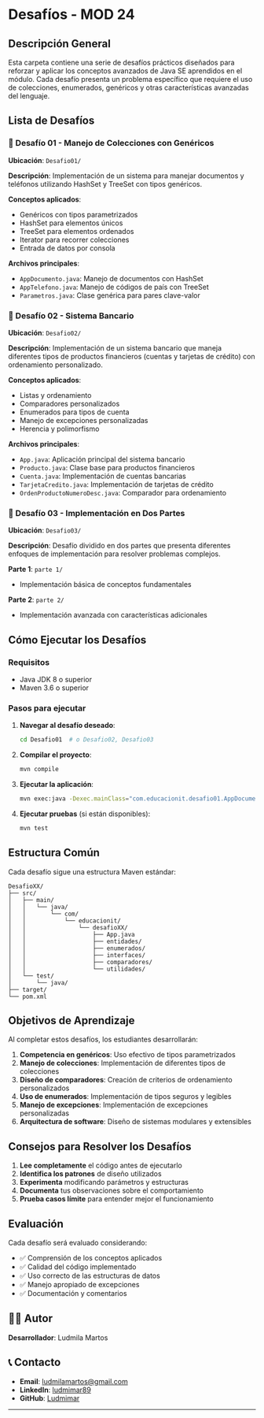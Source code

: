 # Desafíos - MOD 24

## Descripción General

Esta carpeta contiene una serie de desafíos prácticos diseñados para reforzar y aplicar los conceptos avanzados de Java SE aprendidos en el módulo. Cada desafío presenta un problema específico que requiere el uso de colecciones, enumerados, genéricos y otras características avanzadas del lenguaje.

## Lista de Desafíos

### 🎯 Desafío 01 - Manejo de Colecciones con Genéricos
**Ubicación**: `Desafio01/`

**Descripción**: Implementación de un sistema para manejar documentos y teléfonos utilizando HashSet y TreeSet con tipos genéricos.

**Conceptos aplicados**:
- Genéricos con tipos parametrizados
- HashSet para elementos únicos
- TreeSet para elementos ordenados
- Iterator para recorrer colecciones
- Entrada de datos por consola

**Archivos principales**:
- `AppDocumento.java`: Manejo de documentos con HashSet
- `AppTelefono.java`: Manejo de códigos de país con TreeSet
- `Parametros.java`: Clase genérica para pares clave-valor

### 🏦 Desafío 02 - Sistema Bancario
**Ubicación**: `Desafio02/`

**Descripción**: Implementación de un sistema bancario que maneja diferentes tipos de productos financieros (cuentas y tarjetas de crédito) con ordenamiento personalizado.

**Conceptos aplicados**:
- Listas y ordenamiento
- Comparadores personalizados
- Enumerados para tipos de cuenta
- Manejo de excepciones personalizadas
- Herencia y polimorfismo

**Archivos principales**:
- `App.java`: Aplicación principal del sistema bancario
- `Producto.java`: Clase base para productos financieros
- `Cuenta.java`: Implementación de cuentas bancarias
- `TarjetaCredito.java`: Implementación de tarjetas de crédito
- `OrdenProductoNumeroDesc.java`: Comparador para ordenamiento

### 🔧 Desafío 03 - Implementación en Dos Partes
**Ubicación**: `Desafio03/`

**Descripción**: Desafío dividido en dos partes que presenta diferentes enfoques de implementación para resolver problemas complejos.

**Parte 1**: `parte 1/`
- Implementación básica de conceptos fundamentales

**Parte 2**: `parte 2/`
- Implementación avanzada con características adicionales

## Cómo Ejecutar los Desafíos

### Requisitos
- Java JDK 8 o superior
- Maven 3.6 o superior

### Pasos para ejecutar

1. **Navegar al desafío deseado**:
   ```bash
   cd Desafio01  # o Desafio02, Desafio03
   ```

2. **Compilar el proyecto**:
   ```bash
   mvn compile
   ```

3. **Ejecutar la aplicación**:
   ```bash
   mvn exec:java -Dexec.mainClass="com.educacionit.desafio01.AppDocumento"
   ```

4. **Ejecutar pruebas** (si están disponibles):
   ```bash
   mvn test
   ```

## Estructura Común

Cada desafío sigue una estructura Maven estándar:

```
DesafioXX/
├── src/
│   ├── main/
│   │   └── java/
│   │       └── com/
│   │           └── educacionit/
│   │               └── desafioXX/
│   │                   ├── App.java
│   │                   ├── entidades/
│   │                   ├── enumerados/
│   │                   ├── interfaces/
│   │                   ├── comparadores/
│   │                   └── utilidades/
│   └── test/
│       └── java/
├── target/
└── pom.xml
```

## Objetivos de Aprendizaje

Al completar estos desafíos, los estudiantes desarrollarán:

1. **Competencia en genéricos**: Uso efectivo de tipos parametrizados
2. **Manejo de colecciones**: Implementación de diferentes tipos de colecciones
3. **Diseño de comparadores**: Creación de criterios de ordenamiento personalizados
4. **Uso de enumerados**: Implementación de tipos seguros y legibles
5. **Manejo de excepciones**: Implementación de excepciones personalizadas
6. **Arquitectura de software**: Diseño de sistemas modulares y extensibles

## Consejos para Resolver los Desafíos

1. **Lee completamente** el código antes de ejecutarlo
2. **Identifica los patrones** de diseño utilizados
3. **Experimenta** modificando parámetros y estructuras
4. **Documenta** tus observaciones sobre el comportamiento
5. **Prueba casos límite** para entender mejor el funcionamiento

## Evaluación

Cada desafío será evaluado considerando:
- ✅ Comprensión de los conceptos aplicados
- ✅ Calidad del código implementado
- ✅ Uso correcto de las estructuras de datos
- ✅ Manejo apropiado de excepciones
- ✅ Documentación y comentarios

## 👨‍💻 Autor

**Desarrollador**: Ludmila Martos

## 📞 Contacto

- **Email**: [ludmilamartos@gmail.com](mailto:ludmilamartos@gmail.com)
- **LinkedIn**: [ludmimar89](https://www.linkedin.com/in/ludmimar89/)
- **GitHub**: [Ludmimar](https://github.com/Ludmimar)

---

